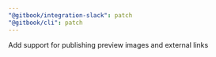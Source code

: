 ```yaml
---
"@gitbook/integration-slack": patch
"@gitbook/cli": patch
---
```


Add support for publishing preview images and external links
